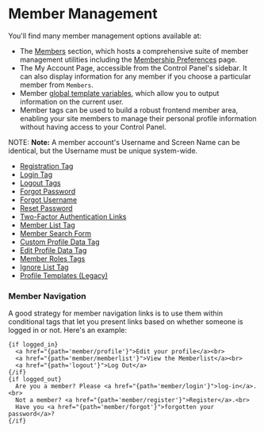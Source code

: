<!--
    This source file is part of the open source project
    ExpressionEngine User Guide (https://github.com/ExpressionEngine/ExpressionEngine-User-Guide)

    @link      https://expressionengine.com/
    @copyright Copyright (c) 2003-2020, Packet Tide, LLC (https://packettide.com)
    @license   https://expressionengine.com/license Licensed under Apache License, Version 2.0
-->

# Member Management

You'll find many member management options available at:

- The [Members](control-panel/member-manager.md) section, which hosts a comprehensive suite of member management utilities including the [Membership Preferences](control-panel/settings/members.md) page.
- The My Account Page, accessible from the Control Panel's sidebar. It can also display information for any member if you choose a particular member from `Members`.
- Member [global template variables](templates/globals/single-variables.md#member-variables), which allow you to output information on the current user.
- Member tags can be used to build a robust frontend member  area, enabling your site members to manage their personal profile information without having access to your Control Panel.


NOTE: **Note:** A member account's Username and Screen Name can be identical, but the Username must be unique system-wide.

- [Registration Tag](member/registration.md)
- [Login Tag](member/login.md)
- [Logout Tags](member/logout.md)
- [Forgot Password](member/forgot-password.md)
- [Forgot Username](member/forgot-username.md)
- [Reset Password](member/reset-password.md)
- [Two-Factor Authentication Links](member/2fa.md)
- [Member List Tag](member/memberlist.md)
- [Member Search Form](member/search.md)
- [Custom Profile Data Tag](member/custom-profile-data.md)
- [Edit Profile Data Tag](member/edit-profile.md)
- [Member Roles Tags](member/member-roles-tags.md)
- [Ignore List Tag](member/ignore-list.md)
- [Profile Templates (Legacy)](member/profile-templates.md)


### Member Navigation

A good strategy for member navigation links is to use them within conditional tags that let you present links based on whether someone is logged in or not. Here's an example:

    {if logged_in}
      <a href="{path='member/profile'}">Edit your profile</a><br>
      <a href="{path='member/memberlist'}">View the Memberlist</a><br>
      <a href="{path='logout'}">Log Out</a>
    {/if}
    {if logged_out}
      Are you a member? Please <a href="{path='member/login'}">log-in</a>.<br>
      Not a member? <a href="{path='member/register'}">Register</a>.<br>
      Have you <a href="{path='member/forgot'}">forgotten your password</a>?
    {/if}
